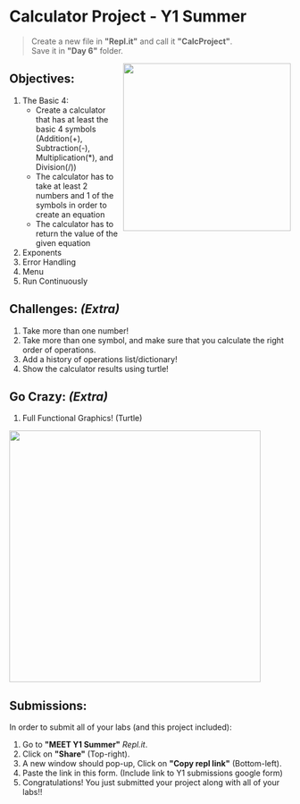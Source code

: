 # Calculator Project - Y1 Summer 

 > Create a new file in **"Repl.it"** and call it **"CalcProject"**.  
 > Save it in **"Day 6"** folder.


<img src="https://art.pixilart.com/2241c06cc44adc2.gif" align="right" width=300>

## Objectives:
1. The Basic 4: 
    - Create a calculator that has at least the basic 4 symbols (Addition(+), Subtraction(-), Multiplication(*), and Division(/)) 
    - The calculator has to take at least 2 numbers and 1 of the symbols in order to create an equation 
    - The calculator has to return the value of the given equation 
2. Exponents 
3. Error Handling 
4. Menu 
5. Run Continuously


## Challenges: *(Extra)*
1. Take more than one number!
2. Take more than one symbol, and make sure that you calculate the right order of operations. 
3. Add a history of operations list/dictionary!
4. Show the calculator results using turtle! 

## Go Crazy: *(Extra)*
1. Full Functional Graphics! (Turtle)

<img src="https://lh3.googleusercontent.com/proxy/LKwWoEEo1YTwRZgcNdXChKn8KT-Apc40uh21QB5Gf0bEjUTO4lBx8EOeMdFufdPFjRL5UulSrD6ZGk9xHVMxIskGZ3lBSLSRJHcoz4MllmmLXLMwOuR05JE34d8-FBdQqkE" width=450>


## Submissions:
In order to submit all of your labs (and this project included):
1. Go to **"MEET Y1 Summer"** *Repl.it*.
2. Click on **"Share"** (Top-right).
3. A new window should pop-up, Click on **"Copy repl link"** (Bottom-left).
4. Paste the link in this form. (Include link to Y1 submissions google form)
5. Congratulations! You just submitted your project along with all of your labs!!
